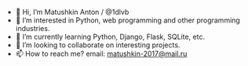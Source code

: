 - 👋 Hi, I’m Matushkin Anton / @1dlvb
- 👀 I’m interested in Python, web programming and other programming industries.
- 🌱 I’m currently learning Python, Django, Flask, SQLite, etc.
- 💞️ I’m looking to collaborate on interesting projects.
- 📫 How to reach me? email: matushkin-2017@mail.ru

<!---
1dlvb/1dlvb is a ✨ special ✨ repository because its `README.md` (this file) appears on your GitHub profile.
You can click the Preview link to take a look at your changes.
--->
